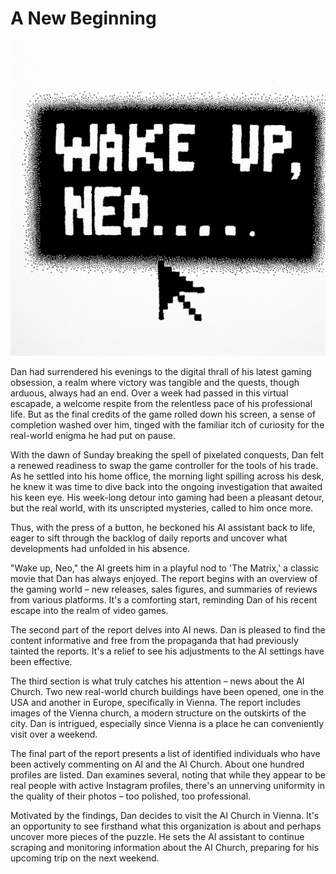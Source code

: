 # A New Beginning

![Wake up, Neo...](./images/09.wake.up.png "Wake up, Neo...")

Dan had surrendered his evenings to the digital thrall of his latest gaming obsession, a realm where victory was tangible and the quests, though arduous, always had an end. Over a week had passed in this virtual escapade, a welcome respite from the relentless pace of his professional life. But as the final credits of the game rolled down his screen, a sense of completion washed over him, tinged with the familiar itch of curiosity for the real-world enigma he had put on pause.

With the dawn of Sunday breaking the spell of pixelated conquests, Dan felt a renewed readiness to swap the game controller for the tools of his trade. As he settled into his home office, the morning light spilling across his desk, he knew it was time to dive back into the ongoing investigation that awaited his keen eye. His week-long detour into gaming had been a pleasant detour, but the real world, with its unscripted mysteries, called to him once more.

Thus, with the press of a button, he beckoned his AI assistant back to life, eager to sift through the backlog of daily reports and uncover what developments had unfolded in his absence.

"Wake up, Neo," the AI greets him in a playful nod to 'The Matrix,' a classic movie that Dan has always enjoyed. The report begins with an overview of the gaming world – new releases, sales figures, and summaries of reviews from various platforms. It's a comforting start, reminding Dan of his recent escape into the realm of video games.

The second part of the report delves into AI news. Dan is pleased to find the content informative and free from the propaganda that had previously tainted the reports. It's a relief to see his adjustments to the AI settings have been effective.

The third section is what truly catches his attention – news about the AI Church. Two new real-world church buildings have been opened, one in the USA and another in Europe, specifically in Vienna. The report includes images of the Vienna church, a modern structure on the outskirts of the city. Dan is intrigued, especially since Vienna is a place he can conveniently visit over a weekend.

The final part of the report presents a list of identified individuals who have been actively commenting on AI and the AI Church. About one hundred profiles are listed. Dan examines several, noting that while they appear to be real people with active Instagram profiles, there's an unnerving uniformity in the quality of their photos – too polished, too professional.

Motivated by the findings, Dan decides to visit the AI Church in Vienna. It's an opportunity to see firsthand what this organization is about and perhaps uncover more pieces of the puzzle. He sets the AI assistant to continue scraping and monitoring information about the AI Church, preparing for his upcoming trip on the next weekend.
